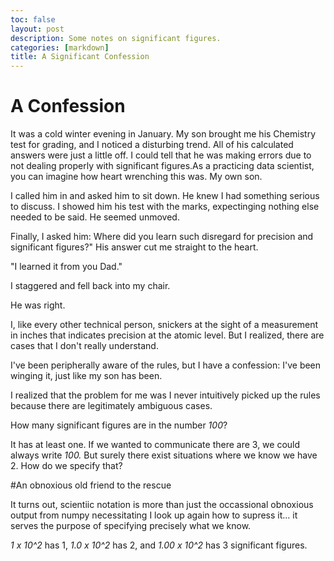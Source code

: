 ```yaml
---
toc: false
layout: post
description: Some notes on significant figures.
categories: [markdown]
title: A Significant Confession
---
```

# A Confession
It was a cold winter evening in January.  My son brought me his Chemistry test for grading, and I noticed a disturbing trend. All of his calculated answers were just a little off. I could tell that he was making errors due to not dealing properly with significant figures.As a practicing data scientist, you can imagine how heart wrenching this was. My own son.

I called him in and asked him to sit down. He knew I had something serious to discuss. I showed him his test with the marks, expectinging nothing else needed to be said. He seemed unmoved.

Finally, I asked him: Where did you learn such disregard for precision and significant figures?" His answer cut me straight to the heart. 

"I learned it from you Dad."

I staggered and fell back into my chair. 

He was right. 

I, like every other technical person, snickers at the sight of a measurement in inches that indicates precision at the atomic level. But I realized, there are cases that I don't really understand. 

I've been peripherally aware of the rules, but I have a confession: I've been winging it, just like my son has been.

I realized that the problem for me was I never intuitively picked up the rules because there are legitimately ambiguous cases. 

How many significant figures are in the number *100*? 

It has at least one. If we wanted to communicate there are 3, we could
always write *100.* But surely there exist situations where we know we
have 2. How do we specify that? 

#An obnoxious old friend to the rescue

It turns out, scientiic notation is more than just the occassional obnoxious output from numpy necessitating I look up again how to supress it... it serves the purpose of specifying precisely what we know. 

*1 x 10^2* has 1, *1.0 x 10^2* has 2, and *1.00 x 10^2* has 3 significant figures.

